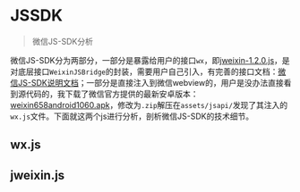 # JSSDK
>  微信JS-SDK分析

微信JS-SDK分为两部分，一部分是暴露给用户的接口`wx`，即[jweixin-1.2.0.js](http://res.wx.qq.com/open/js/jweixin-1.2.0.js)，是对底层接口`WeixinJSBridge`的封装，需要用户自己引入，有完善的接口文档：[微信JS-SDK说明文档](https://mp.weixin.qq.com/wiki?t=resource/res_main&id=mp1421141115)；一部分是直接注入到微信webview的，用户是没办法直接看到源代码的，我下载了微信官方提供的最新安卓版本：[weixin658android1060.apk](http://dldir1.qq.com/weixin/android/weixin658android1060.apk)，修改为`.zip`解压在`assets/jsapi/`发现了其注入的`wx.js`文件。下面就这两个js进行分析，剖析微信JS-SDK的技术细节。


## wx.js

## jweixin.js